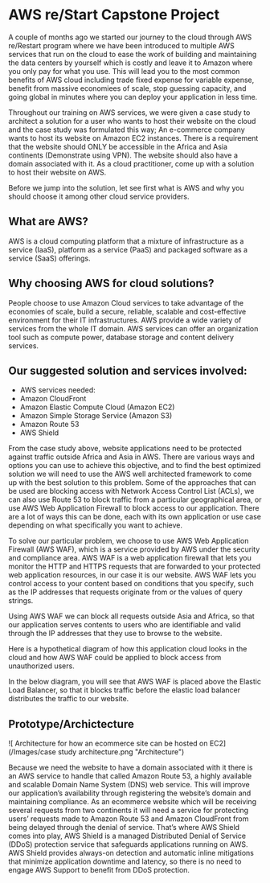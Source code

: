 # AWS re/Start Capstone Project
A couple of months ago we started our journey to the cloud through AWS re/Restart program where we have been introduced to multiple AWS services that run on the cloud to ease the work of building and maintaining the data centers by yourself which is costly and leave it to Amazon where you only pay for what you use. This will lead you to the most common benefits of AWS cloud including trade fixed expense for variable expense, benefit from massive economiees of scale, stop guessing capacity, and going global in minutes where you can deploy your application in less time.

Throughout our training on AWS services, we were given a case study to architect a solution for a user who wants to host their website on the cloud and the case study was formulated this way; An e-commerce company wants to host its website on Amazon EC2 instances. There is a requirement that the website should ONLY be accessible in the Africa and Asia continents (Demonstrate using VPN). The website should also have a domain associated with it. As a cloud practitioner, come up with a solution to host their website on AWS.

Before we jump into the solution, let see first what is AWS and why you should choose it among other cloud service providers.

## What are AWS?
AWS is a cloud computing platform that a mixture of infrastructure as a service (IaaS), platform as a service (PaaS) and packaged software as a service (SaaS) offerings.

## Why choosing AWS for cloud solutions?
People choose to use Amazon Cloud services to take advantage of the economies of scale, build a secure, reliable, scalable and cost-effective environment for their IT infrastructures. AWS provide a wide variety of services from the whole IT domain. AWS services can offer an organization tool such as compute power, database storage and content delivery services.

## Our suggested solution and services involved:
- AWS services needed:
- Amazon CloudFront
- Amazon Elastic Compute Cloud (Amazon EC2)
- Amazon Simple Storage Service (Amazon S3)
- Amazon Route 53
- AWS Shield

From the case study above, website applications need to be protected against traffic outside Africa and Asia in AWS. There are various ways and options you can use to achieve this objective, and to find the best optimized solution we will need to use the AWS well architected framework to come up with the best solution to this problem. Some of the approaches that can be used are blocking access with Network Access Control List (ACLs), we can also use Route 53 to block traffic from a particular geographical area, or use AWS Web Application Firewall to block access to our application. There are a lot of ways this can be done, each with its own application or use case depending on what specifically you want to achieve.

To solve our particular problem, we choose to use AWS Web Application Firewall (AWS WAF), which is a service provided by AWS under the security and compliance area. AWS WAF is a web application firewall that lets you monitor the HTTP and HTTPS requests that are forwarded to your protected web application resources, in our case it is our website. AWS WAF lets you control access to your content based on conditions that you specify, such as the IP addresses that requests originate from or the values of query strings.

Using AWS WAF we can block all requests outside Asia and Africa, so that our application serves contents to users who are identifiable and valid through the IP addresses that they use to browse to the website.

Here is a hypothetical diagram of how this application cloud looks in the cloud and how AWS WAF could be applied to block access from unauthorized users.

In the below diagram, you will see that AWS WAF is placed above the Elastic Load Balancer, so that it blocks traffic before the elastic load balancer distributes the traffic to our website.

## Prototype/Archictecture

![ Architecture for how an ecommerce site can be hosted on EC2](/Images/case study architecture.png "Architecture")

Because we need the website to have a domain associated with it there is an AWS service to handle that called Amazon Route 53, a highly available and scalable Domain Name System (DNS) web service. This will improve our application’s availability through registering the website’s domain and maintaining compliance. As an ecommerce website which will be receiving several requests from two continents it will need a service for protecting users’ requests made to Amazon Route 53 and Amazon CloudFront from being delayed through the denial of service. That’s where AWS Shield comes into play, AWS Shield is a managed Distributed Denial of Service (DDoS) protection service that safeguards applications running on AWS. AWS Shield provides always-on detection and automatic inline mitigations that minimize application downtime and latency, so there is no need to engage AWS Support to benefit from DDoS protection.

